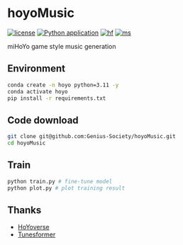 # hoyoMusic
[![license](https://img.shields.io/github/license/Genius-Society/hoyoMusic.svg)](https://github.com/Genius-Society/hoyoMusic/blob/main/LICENSE)
[![Python application](https://github.com/Genius-Society/hoyoMusic/actions/workflows/python-app.yml/badge.svg?branch=main)](https://github.com/Genius-Society/hoyoMusic/actions/workflows/python-app.yml)
[![hf](https://img.shields.io/badge/ModelScope-hoyoMusic-624aff.svg)](https://www.modelscope.cn/collections/hoyoMusic-6f952dae15c04e)
[![ms](https://img.shields.io/badge/HuggingFace-hoyoMusic-ffd21e.svg)](https://huggingface.co/collections/Genius-Society/hoyomusic-67e5e73b886f80b6f54d7d24)

miHoYo game style music generation

## Environment
```bash
conda create -n hoyo python=3.11 -y
conda activate hoyo
pip install -r requirements.txt
```

## Code download
```bash
git clone git@github.com:Genius-Society/hoyoMusic.git
cd hoyoMusic
```

## Train
```bash
python train.py # fine-tune model
python plot.py # plot training result
```

## Thanks
- [HoYoverse](https://www.hoyoverse.com/en-us/about-us)
- [Tunesformer](https://github.com/sander-wood/tunesformer)